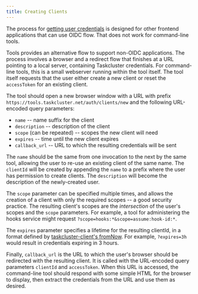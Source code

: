 ```yaml
---
title: Creating Clients
---
```


The process for [getting user
credentials](https://docs.taskcluster.net/reference/integrations/taskcluster-login/docs/getting-user-creds)
is designed for other frontend applications that can use OIDC flow. That does
not work for command-line tools.

Tools provides an alternative flow to support non-OIDC applications. The
process involves a browser and a redirect flow that finishes at a URL pointing
to a local server, containing Taskcluster credentials. For command-line tools,
this is a small webserver running within the tool itself. The tool itself
requests that the user either create a new client or reset the `accessToken`
for an existing client.

The tool should open a new browser window with a URL with prefix
`https://tools.taskcluster.net/auth/clients/new` and the following URL-encoded
query parameters:

* `name` -- name suffix for the client
* `description` -- description of the client
* `scope` (can be repeated) -- scopes the new client will need
* `expires` -- time until the new client expires
* `callback_url` -- URL to which the resulting credentials will be sent

The `name` should be the same from one invocation to the next by the same tool,
allowing the user to re-use an existing client of the same name. The `clientId`
will be created by appending the `name` to a prefix where the user has
permission to create clients. The `description` will become the description of
the newly-created user.

The `scope` parameter can be specified multiple times, and allows the creation
of a client with only the required scopes -- a good security practice. The
resulting client's scopes are the *intersection* of the user's scopes and the
`scope` parameters. For example, a tool for administering the hooks service
might request `?scope=hooks:*&scope=assume:hook-id:*`.

The `expires` parameter specifies a lifetime for the resulting clientId, in a
format defined by [taskcluster-client's
fromNow](https://docs.taskcluster.net/reference/libraries/taskcluster-client#relative-date-time-utilities).
For example, `?expires=3h` would result in credentials expiring in 3 hours.

Finally, `callback_url` is the URL to which the user's browser should be
redirected with the resulting client. It is called with the URL-encoded query
parameters `clientId` and `accessToken`. When this URL is accessed, the
command-line tool should respond with some simple HTML for the browser to
display, then extract the credentials from the URL and use them as desired.
